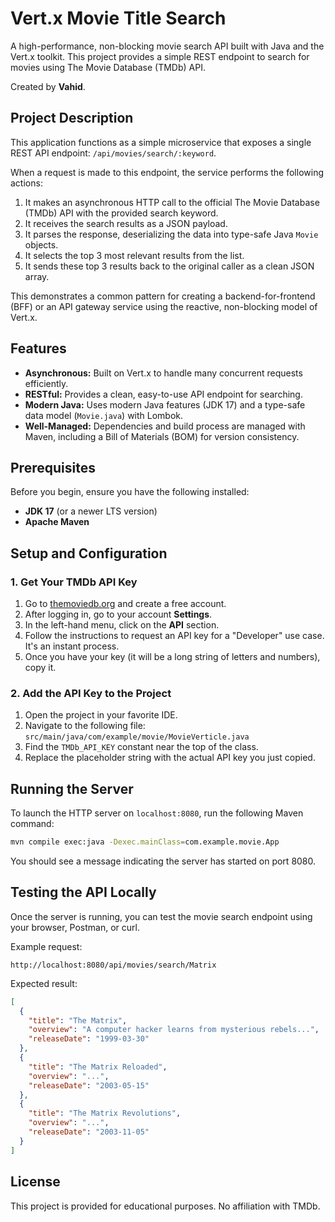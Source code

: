 # Vert.x Movie Title Search

A high-performance, non-blocking movie search API built with Java and the Vert.x toolkit. This project provides a simple REST endpoint to search for movies using The Movie Database (TMDb) API.

Created by **Vahid**.

## Project Description

This application functions as a simple microservice that exposes a single REST API endpoint: `/api/movies/search/:keyword`.

When a request is made to this endpoint, the service performs the following actions:
1. It makes an asynchronous HTTP call to the official The Movie Database (TMDb) API with the provided search keyword.
2. It receives the search results as a JSON payload.
3. It parses the response, deserializing the data into type-safe Java `Movie` objects.
4. It selects the top 3 most relevant results from the list.
5. It sends these top 3 results back to the original caller as a clean JSON array.

This demonstrates a common pattern for creating a backend-for-frontend (BFF) or an API gateway service using the reactive, non-blocking model of Vert.x.

## Features

* **Asynchronous:** Built on Vert.x to handle many concurrent requests efficiently.
* **RESTful:** Provides a clean, easy-to-use API endpoint for searching.
* **Modern Java:** Uses modern Java features (JDK 17) and a type-safe data model (`Movie.java`) with Lombok.
* **Well-Managed:** Dependencies and build process are managed with Maven, including a Bill of Materials (BOM) for version consistency.

## Prerequisites

Before you begin, ensure you have the following installed:
* **JDK 17** (or a newer LTS version)
* **Apache Maven**

## Setup and Configuration

### 1. Get Your TMDb API Key

1. Go to [themoviedb.org](https://www.themoviedb.org) and create a free account.
2. After logging in, go to your account **Settings**.
3. In the left-hand menu, click on the **API** section.
4. Follow the instructions to request an API key for a "Developer" use case. It's an instant process.
5. Once you have your key (it will be a long string of letters and numbers), copy it.

### 2. Add the API Key to the Project

1. Open the project in your favorite IDE.
2. Navigate to the following file:
   `src/main/java/com/example/movie/MovieVerticle.java`
3. Find the `TMDb_API_KEY` constant near the top of the class.
4. Replace the placeholder string with the actual API key you just copied.

## Running the Server

To launch the HTTP server on `localhost:8080`, run the following Maven command:

```bash
mvn compile exec:java -Dexec.mainClass=com.example.movie.App
```

You should see a message indicating the server has started on port 8080.

## Testing the API Locally

Once the server is running, you can test the movie search endpoint using your browser, Postman, or curl.

Example request:

```
http://localhost:8080/api/movies/search/Matrix
```

Expected result:

```json
[
  {
    "title": "The Matrix",
    "overview": "A computer hacker learns from mysterious rebels...",
    "releaseDate": "1999-03-30"
  },
  {
    "title": "The Matrix Reloaded",
    "overview": "...",
    "releaseDate": "2003-05-15"
  },
  {
    "title": "The Matrix Revolutions",
    "overview": "...",
    "releaseDate": "2003-11-05"
  }
]
```

## License

This project is provided for educational purposes. No affiliation with TMDb.
